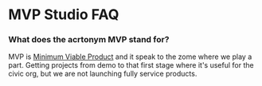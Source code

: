 # MVP Studio FAQ

### What does the acrtonym MVP stand for?
MVP is [Minimum Viable Product](https://en.wikipedia.org/wiki/Minimum_viable_product) and it speak to the zome where we play a part.  Getting projects from demo to that first stage where it's useful for the civic org, but we are not launching fully service products.


